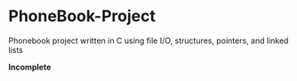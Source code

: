 # PhoneBook-Project
Phonebook project written in C using file I/O, structures, pointers, and linked lists

**Incomplete**
